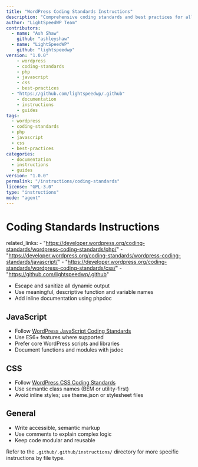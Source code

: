 ```yaml
---
title: "WordPress Coding Standards Instructions"
description: "Comprehensive coding standards and best practices for all LightSpeed WordPress projects."
author: "LightSpeedWP Team"
contributors:
  - name: "Ash Shaw"
    github: "ashleyshaw"
  - name: "LightSpeedWP"
    github: "lightspeedwp"
version: "1.0.0"
    - wordpress
    - coding-standards
    - php
    - javascript
    - css
    - best-practices
  - "https://github.com/lightspeedwp/.github"
    - documentation
    - instructions
    - guides
tags:
  - wordpress
  - coding-standards
  - php
  - javascript
  - css
  - best-practices
categories:
  - documentation
  - instructions
  - guides
version: "1.0.0"
permalink: "/instructions/coding-standards"
license: "GPL-3.0"
type: "instructions"
mode: "agent"
---
```


# Coding Standards Instructions

  related_links:
    - "https://developer.wordpress.org/coding-standards/wordpress-coding-standards/php/"
    - "https://developer.wordpress.org/coding-standards/wordpress-coding-standards/javascript/"
    - "https://developer.wordpress.org/coding-standards/wordpress-coding-standards/css/"
    - "https://github.com/lightspeedwp/.github"
- Escape and sanitize all dynamic output
- Use meaningful, descriptive function and variable names
- Add inline documentation using phpdoc

## JavaScript
- Follow [WordPress JavaScript Coding Standards](https://developer.wordpress.org/coding-standards/wordpress-coding-standards/javascript/)
- Use ES6+ features where supported
- Prefer core WordPress scripts and libraries
- Document functions and modules with jsdoc

## CSS
- Follow [WordPress CSS Coding Standards](https://developer.wordpress.org/coding-standards/wordpress-coding-standards/css/)
- Use semantic class names (BEM or utility-first)
- Avoid inline styles; use theme.json or stylesheet files

## General
- Write accessible, semantic markup
- Use comments to explain complex logic
- Keep code modular and reusable

Refer to the `.github/.github/instructions/` directory for more specific instructions by file type.


